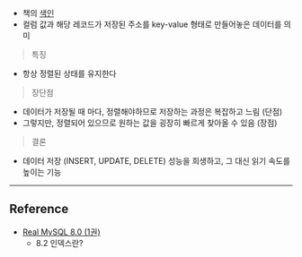 - 책의 [색인](https://crear.kr/%EC%9B%B9%EC%97%90-%EB%8C%80%ED%95%9C-%EC%A7%80%EC%8B%9D-%EC%83%89%EC%9D%B8-index-%EC%9D%B8%EB%8D%B1%EC%8A%A4/)
- 컬럼 값과 해당 레코드가 저장된 주소를 key-value 형태로 만들어놓은 데이터를 의미

> 특징

- 항상 정렬된 상태를 유지한다

> 장단점

- 데이터가 저장될 때 마다, 정렬해야하므로 저장하는 과정은 복잡하고 느림 (단점)
- 그렇지만, 정렬되어 있으므로 원하는 값을 굉장히 빠르게 찾아올 수 있음 (장점)

> 결론

- 데이터 저장 (INSERT, UPDATE, DELETE) 성능을 희생하고, 그 대신 읽기 속도를 높이는 기능

---
## Reference
 -  [Real MySQL 8.0 (1권)](https://product.kyobobook.co.kr/detail/S000001766482)
	- 8.2 인덱스란?